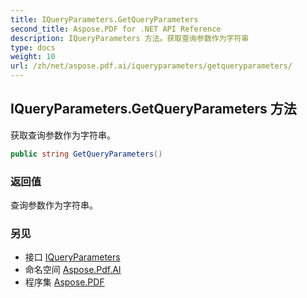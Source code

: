 ```yaml
---
title: IQueryParameters.GetQueryParameters
second_title: Aspose.PDF for .NET API Reference
description: IQueryParameters 方法。获取查询参数作为字符串
type: docs
weight: 10
url: /zh/net/aspose.pdf.ai/iqueryparameters/getqueryparameters/
---
```

## IQueryParameters.GetQueryParameters 方法

获取查询参数作为字符串。

```csharp
public string GetQueryParameters()
```

### 返回值

查询参数作为字符串。

### 另见

* 接口 [IQueryParameters](../)
* 命名空间 [Aspose.Pdf.AI](../../../aspose.pdf.ai/)
* 程序集 [Aspose.PDF](../../../)